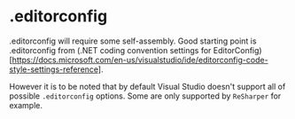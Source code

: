 # .editorconfig

.editorconfig will require some self-assembly. Good starting point is .editorconfig from (.NET coding convention settings for EditorConfig)[https://docs.microsoft.com/en-us/visualstudio/ide/editorconfig-code-style-settings-reference]. 

However it is to be noted that by default Visual Studio doesn't support all of possible `.editorconfig` options. Some are only supported by `ReSharper` for example. 